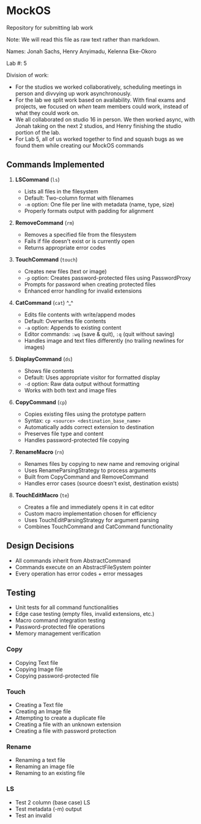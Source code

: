 # MockOS
Repository for submitting lab work

Note: We will read this file as raw text rather than markdown.

Names: Jonah Sachs, Henry Anyimadu, Kelenna Eke-Okoro

Lab #: 5

Division of work:
- For the studios we worked collaboratively, scheduling meetings in person and divvying up work asynchronously.
- For the lab we split work based on availability. With final exams and projects, we focused on _when_ team members could
work, instead of what they could work on.
- We all collaborated on studio 16 in person. We then worked async, with Jonah taking on the next 2 studios, and Henry
finishing the studio portion of the lab.
- For Lab 5, all of us worked together to find and squash bugs as we found them while creating our MockOS commands

## Commands Implemented
1. **LSCommand** (`ls`)
    - Lists all files in the filesystem
    - Default: Two-column format with filenames
    - `-m` option: One file per line with metadata (name, type, size)
    - Properly formats output with padding for alignment

2. **RemoveCommand** (`rm`)
    - Removes a specified file from the filesystem
    - Fails if file doesn't exist or is currently open
    - Returns appropriate error codes

3. **TouchCommand** (`touch`)
    - Creates new files (text or image)
    - `-p` option: Creates password-protected files using PasswordProxy
    - Prompts for password when creating protected files
    - Enhanced error handling for invalid extensions

4. **CatCommand** (`cat`) ^_^
    - Edits file contents with write/append modes
    - Default: Overwrites file contents
    - `-a` option: Appends to existing content
    - Editor commands: `:wq` (save & quit), `:q` (quit without saving)
    - Handles image and text files differently (no trailing newlines for images)

5. **DisplayCommand** (`ds`)
    - Shows file contents
    - Default: Uses appropriate visitor for formatted display
    - `-d` option: Raw data output without formatting
    - Works with both text and image files

6. **CopyCommand** (`cp`)
    - Copies existing files using the prototype pattern
    - Syntax: `cp <source> <destination_base_name>`
    - Automatically adds correct extension to destination
    - Preserves file type and content
    - Handles password-protected file copying

7. **RenameMacro** (`rn`)
    - Renames files by copying to new name and removing original
    - Uses RenameParsingStrategy to process arguments
    - Built from CopyCommand and RemoveCommand
    - Handles error cases (source doesn't exist, destination exists)

8. **TouchEditMacro** (`te`)
    - Creates a file and immediately opens it in cat editor
    - Custom macro implementation chosen for efficiency
    - Uses TouchEditParsingStrategy for argument parsing
    - Combines TouchCommand and CatCommand functionality

## Design Decisions

- All commands inherit from AbstractCommand
- Commands execute on an AbstractFileSystem pointer
- Every operation has error codes + error messages

## Testing

- Unit tests for all command functionalities
- Edge case testing (empty files, invalid extensions, etc.)
- Macro command integration testing
- Password-protected file operations
- Memory management verification

### Copy

- Copying Text file
- Copying Image file
- Copying password-protected file

### Touch

- Creating a Text file
- Creating an Image file
- Attempting to create a duplicate file
- Creating a file with an unknown extension
- Creating a file with password protection

### Rename
- Renaming a text file
- Renaming an image file
- Renaming to an existing file

### LS

- Test 2 column (base case) LS
- Test metadata (-m) output
- Test an invalid 




